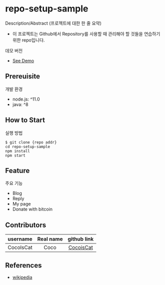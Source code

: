 # repo-setup-sample

Description/Abstract (프로젝트에 대한 한 줄 요약)
- 이 프로젝트는 Github에서 Repository를 사용할 때 관리해야 할 것들을 연습하기 위한 repo입니다.

데모 버전
- [See Demo](https://github.com/CocoIsCat/repo-setup-sample)

## Prereuisite

개발 환경

- node.js: ^11.0
- java: ^8

## How to Start

실행 방법

```shell
$ git clone {repo addr}
cd repo-setup-sample
npm install
npm start
```

## Feature

주요 기능

- Blog
- Reply
- My page
- Donate with bitcoin

## Contributors

|username|Real name|github link|
|:--:|:--:|:--:|
|CocoIsCat|Coco|[CocoisCat](https://github.com/cocoiscat)|

## References
- [wikipedia](https://www.wikipedia.org/)

